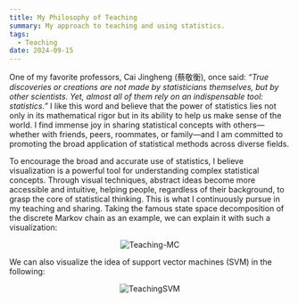 ```yaml
---
title: My Philosophy of Teaching
summary: My approach to teaching and using statistics.
tags:
  - Teaching
date: 2024-09-15
---
```


One of my favorite professors, Cai Jingheng (蔡敬衡), once said: *“True discoveries or creations are not made by statisticians themselves, but by other scientists. Yet, almost all of them rely on an indispensable tool: statistics.”* I like this word and believe that the power of statistics lies not only in its mathematical rigor but in its ability to help us make sense of the world. I find immense joy in sharing statistical concepts with others—whether with friends, peers, roommates, or family—and I am committed to promoting the broad application of statistical methods across diverse fields.

To encourage the broad and accurate use of statistics, I believe visualization is a powerful tool for understanding complex statistical concepts. Through visual techniques, abstract ideas become more accessible and intuitive, helping people, regardless of their background, to grasp the core of statistical thinking. This is what I continuously pursue in my teaching and sharing. Taking the famous state space decomposition of the discrete Markov chain as an example, we can explain it with such a visualization:

<p align="center">
  <img src="/images/teaching-fig3.jpg" alt="Teaching-MC" width="width: 99%;">
</p>

We can also visualize the idea of support vector machines (SVM) in the following:

<p align="center">
  <img src="/images/teaching-fig4.jpg" alt="TeachingSVM" width="width: 99%;">
</p>